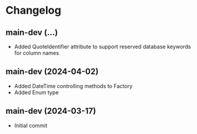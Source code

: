 # Changelog

## main-dev (...)

- Added QuoteIdentifier attribute to support reserved database keywords for column names

## main-dev (2024-04-02)

- Added DateTime controlling methods to Factory
- Added Enum type

## main-dev (2024-03-17)

- Initial commit

